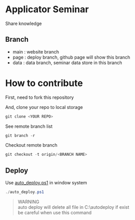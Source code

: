 # Applicator Seminar
Share knowledge  

## Branch
- main : website branch  
- page : deploy branch, github page will show this branch  
- data : data branch, seminar data store in this branch  

# How to contribute
First, need to fork this repository  
  
And, clone your repo to local storage  
```powershell
git clone <YOUR REPO>
```

See remote branch list  
```powershell
git branch -r
```

Checkout remote branch  
```powershell
git checkout -t origin/<BRANCH NAME>
```

## Deploy
Use [auto_deploy.ps1](./auto_deploy.ps1) in window system  
```powershell
./auto_deploy.ps1
```
  
> WARNING  
> auto deploy will delete all file in C:\\autodeploy if exist  
> be careful when use this command  